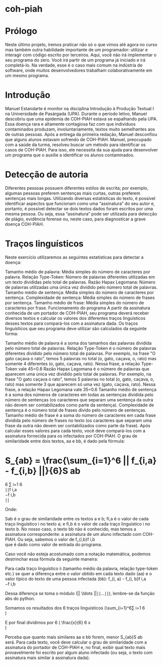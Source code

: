 # coh-piah

# Prólogo
Neste último projeto, iremos praticar não só o que vimos até agora no curso mas também outra habilidade importante de um programador: utilizar e interagir com código escrito por terceiros. Aqui, você não irá implementar o seu programa do zero. Você irá partir de um programa já iniciado e irá completá-lo. Na verdade, esse é o caso mais comum na indústria de software, onde muitos desenvolvedores trabalham colaborativamente em um mesmo programa.

# Introdução
Manuel Estandarte é monitor na disciplina Introdução à Produção Textual I na Universidade de Pasárgada (UPA). Durante o período letivo, Manuel descobriu que uma epidemia de COH-PIAH estava se espalhando pela UPA. Essa doença rara e altamente contagiosa faz com que indivíduos contaminados produzam, involuntariamente, textos muito semelhantes aos de outras pessoas. Após a entrega da primeira redação, Manuel desconfiou que alguns alunos estavam sofrendo de COH-PIAH. Manuel, preocupado com a saúde da turma, resolveu buscar um método para identificar os casos de COH-PIAH. Para isso, ele necessita da sua ajuda para desenvolver um programa que o auxilie a identificar os alunos contaminados.

# Detecção de autoria
Diferentes pessoas possuem diferentes estilos de escrita; por exemplo, algumas pessoas preferem sentenças mais curtas, outras preferem sentenças mais longas. Utilizando diversas estatísticas do texto, é possível identificar aspectos que funcionam como uma “assinatura” do seu autor e, portanto, é possível detectar se dois textos dados foram escritos por uma mesma pessoa. Ou seja, essa “assinatura” pode ser utilizada para detecção de plágio, evidência forense ou, neste caso, para diagnosticar a grave doença COH-PIAH.

# Traços linguísticos
Neste exercício utilizaremos as seguintes estatísticas para detectar a doença:

Tamanho médio de palavra: Média simples do número de caracteres por palavra.
Relação Type-Token: Número de palavras diferentes utilizadas em um texto divididas pelo total de palavras.
Razão Hapax Legomana: Número de palavras utilizadas uma única vez dividido pelo número total de palavras.
Tamanho médio de sentença: Média simples do número de caracteres por sentença.
Complexidade de sentença: Média simples do número de frases por sentença.
Tamanho médio de frase: Média simples do número de caracteres por frase.
Funcionamento do programa
A partir da assinatura conhecida de um portador de COH-PIAH, seu programa deverá receber diversos textos e calcular os valores dos diferentes traços linguísticos desses textos para compará-los com a assinatura dada. Os traços linguísticos que seu programa deve utilizar são calculados da seguinte forma:

Tamanho médio de palavra é a soma dos tamanhos das palavras dividida pelo número total de palavras.
Relação Type-Token é o número de palavras diferentes dividido pelo número total de palavras. Por exemplo, na frase "O gato caçava o rato", temos 5 palavras no total (o, gato, caçava, o, rato) mas somente 4 diferentes (o, gato, caçava, rato). Nessa frase, a relação Type-Token vale 45=0.8
Razão Hapax Legomana é o número de palavras que aparecem uma única vez dividido pelo total de palavras. Por exemplo, na frase "O gato caçava o rato", temos 5 palavras no total (o, gato, caçava, o, rato) mas somente 3 que aparecem só uma vez (gato, caçava, rato). Nessa frase, a relação Hapax Legomana vale 35=0.6
Tamanho médio de sentença é a soma dos números de caracteres em todas as sentenças dividida pelo número de sentenças (os caracteres que separam uma sentença da outra não devem ser contabilizados como parte da sentença).
Complexidade de sentença é o número total de frases divido pelo número de sentenças.
Tamanho médio de frase é a soma do número de caracteres em cada frase dividida pelo número de frases no texto (os caracteres que separam uma frase da outra não devem ser contabilizados como parte da frase).
Após calcular esses valores para cada texto, você deve compará-los com a assinatura fornecida para os infectados por COH-PIAH. O grau de similaridade entre dois textos, aa e bb, é dado pela fórmula:

S_{ab} = \frac{\sum_{i=1}^6 || f_{i,a} - f_{i,b} ||}{6}S 
ab
​	
 = 
6
∑ 
i=1
6
​	
 ∣∣f 
i,a
​	
 −f 
i,b
​	
 ∣∣
​	
 

Onde:

Sab é o grau de similaridade entre os textos a e b;
fi,a é o valor de cada traço linguístico i no texto a; e
fi,b é o valor de cada traço linguístico i no texto b.
No nosso caso, o texto bb não é conhecido, mas temos a assinatura correspondente: a assinatura de um aluno infectado com COH-PIAH. Ou seja, sabemos o valor de f_{i,b}f 
i,b
​	
  que é dado como valor de entrada do programa.

Caso você não esteja acostumado com a notação matemática, podemos destrinchar essa fórmula da seguinte maneira:

Para cada traço linguístico ii (tamanho médio da palavra, relação type-token etc.) se quer a diferença entre o valor obtido em cada texto dado (aa) e o valor típico do texto de uma pessoa infectada (bb): f_{i, a} - f_{i, b}f 
i,a
​	
 −f 
i,b
​	
 

Dessa diferença se toma o módulo (|| \ldots ||∣∣…∣∣), lembre-se da função abs do python.

Somamos os resultados dos 6 traços linguísticos (\sum_{i=1}^6∑ 
i=1
6
​	
 )

E por final dividimos por 6 ( \frac{x}{6} 
6
x
​	
 )

Perceba que quanto mais similares aa e bb forem, menor S_{ab}S 
ab
​	
  será. Para cada texto, você deve calcular o grau de similaridade com a assinatura do portador de COH-PIAH e, no final, exibir qual texto mais provavelmente foi escrito por algum aluno infectado (ou seja, o texto com assinatura mais similar à assinatura dada).
